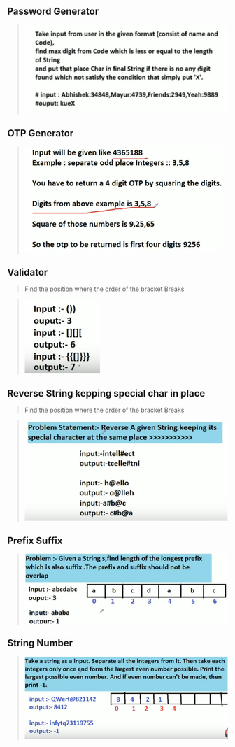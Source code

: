 ## Password Generator

> ![passwordGenerator.png](https://github.com/werfree/Infytq/blob/master/Image/passwordGenerator.png?raw=true)

## OTP Generator

> ![otpGenerator.png](https://github.com/werfree/Infytq/blob/master/Image/otpGenerator.png?raw=true)

##  Validator

>  Find the position where the order of the bracket Breaks

> ![validator.png](https://github.com/werfree/Infytq/blob/master/Image/validator.png?raw=true)

##  Reverse String kepping special char in place

>  Find the position where the order of the bracket Breaks

> ![reverse.png](https://github.com/werfree/Infytq/blob/master/Image/reverse.png?raw=true)

##  Prefix Suffix

> ![prefix.png](https://github.com/werfree/Infytq/blob/master/Image/prefix.png?raw=true)

##  String Number

> ![prefix.png](https://github.com/werfree/Infytq/blob/master/Image/stringNumber.png?raw=true)
